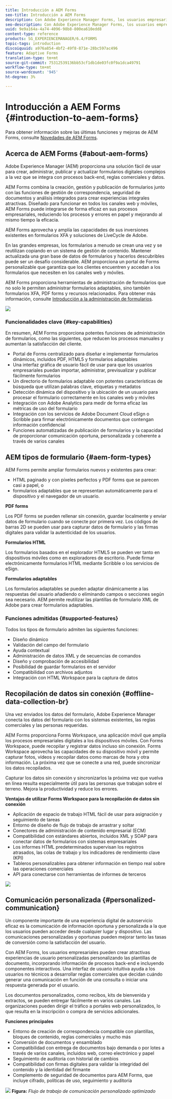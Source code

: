 ```yaml
---
title: Introducción a AEM Forms
seo-title: Introducción a AEM Forms
description: Con Adobe Experience Manager Forms, los usuarios empresariales pueden integrar formularios interactivos, adaptables y adaptables en sitios web y móviles, lo que simplifica el proceso de inscripción digital y aumenta las tasas de conversión de los clientes.
seo-description: Con Adobe Experience Manager Forms, los usuarios empresariales pueden integrar formularios interactivos, adaptables y adaptables en sitios web y móviles, lo que simplifica el proceso de inscripción digital y aumenta las tasas de conversión de los clientes.
uuid: 9e9a164a-4a74-4096-98b8-800ea610edd8
content-type: reference
products: SG_EXPERIENCEMANAGER/6.4/FORMS
topic-tags: introduction
discoiquuid: a976a854-4bf2-49f8-871e-28bc597ac496
feature: Adaptive Forms
translation-type: tm+mt
source-git-commit: 75312539136bb53cf1db1de03fc0f9a1dca49791
workflow-type: tm+mt
source-wordcount: '945'
ht-degree: 3%

---
```



# Introducción a AEM Forms {#introduction-to-aem-forms}

Para obtener información sobre las últimas funciones y mejoras de AEM Forms, consulte [Novedades de AEM Forms](/help/forms/using/whats-new.md).

## Acerca de AEM Forms {#about-aem-forms}

Adobe Experience Manager (AEM) proporciona una solución fácil de usar para crear, administrar, publicar y actualizar formularios digitales complejos a la vez que se integra con procesos back-end, reglas comerciales y datos.

AEM Forms combina la creación, gestión y publicación de formularios junto con las funciones de gestión de correspondencia, seguridad de documentos y análisis integrados para crear experiencias integrales atractivas. Diseñado para funcionar en todos los canales web y móviles, AEM Forms puede integrarse de forma eficaz en sus procesos empresariales, reduciendo los procesos y errores en papel y mejorando al mismo tiempo la eficacia.

AEM Forms aprovecha y amplía las capacidades de sus inversiones existentes en formularios XFA y soluciones de LiveCycle de Adobe.

En las grandes empresas, los formularios a menudo se crean una vez y se reutilizan copiando en un sistema de gestión de contenido. Mantener actualizada una gran base de datos de formularios y hacerlos descubribles puede ser un desafío considerable. AEM proporciona un portal de Forms personalizable que garantiza que los clientes encuentren y accedan a los formularios que necesiten en los canales web y móviles.

AEM Forms proporciona herramientas de administración de formularios que no solo le permiten administrar formularios adaptables, sino también formularios XFA, PDF forms y recursos relacionados. Para obtener más información, consulte [Introducción a la administración de formularios](/help/forms/using/introduction-managing-forms.md).

![](do-not-localize/4th-draft.gif)

### Funcionalidades clave {#key-capabilities}

En resumen, AEM Forms proporciona potentes funciones de administración de formularios, como las siguientes, que reducen los procesos manuales y aumentan la satisfacción del cliente.

* Portal de Forms centralizado para diseñar e implementar formularios dinámicos, incluidos PDF, HTML5 y formularios adaptables
* Una interfaz gráfica de usuario fácil de usar para que los usuarios empresariales puedan importar, administrar, previsualizar y publicar fácilmente formularios
* Un directorio de formularios adaptable con potentes características de búsqueda que utilizan palabras clave, etiquetas y metadatos
* Detección dinámica del dispositivo y la ubicación de un usuario para procesar el formulario correctamente en los canales web y móviles
* Integración con Adobe Analytics para medir de forma eficaz las métricas de uso del formulario
* Integración con los servicios de Adobe Document Cloud eSign o Scribble para firmar electrónicamente documentos que contengan información confidencial
* Funciones automatizadas de publicación de formularios y la capacidad de proporcionar comunicación oportuna, personalizada y coherente a través de varios canales

## AEM tipos de formulario {#aem-form-types}

AEM Forms permite ampliar formularios nuevos y existentes para crear:

* HTML paginado y con píxeles perfectos y PDF forms que se parecen casi a papel, o
* formularios adaptables que se representan automáticamente para el dispositivo y el navegador de un usuario.

**PDF forms**

Los PDF forms se pueden rellenar sin conexión, guardar localmente y enviar datos de formulario cuando se conecte por primera vez. Los códigos de barras 2D se pueden usar para capturar datos de formulario y las firmas digitales para validar la autenticidad de los usuarios.

**Formularios HTML**

Los formularios basados en el explorador HTML5 se pueden ver tanto en dispositivos móviles como en exploradores de escritorio. Puede firmar electrónicamente formularios HTML mediante Scribble o los servicios de eSign.

**Formularios adaptables**

Los formularios adaptables se pueden adaptar dinámicamente a las respuestas del usuario añadiendo o eliminando campos o secciones según sea necesario. AEM permite reutilizar las plantillas de formulario XML de Adobe para crear formularios adaptables.

### Funciones admitidas {#supported-features}

Todos los tipos de formulario admiten las siguientes funciones:

* Diseño dinámico
* Validación del campo del formulario
* Ayuda contextual
* Administración de datos XML y de secuencias de comandos
* Diseño y comprobación de accesibilidad
* Posibilidad de guardar formularios en el servidor
* Compatibilidad con archivos adjuntos
* Integración con HTML Workspace para la captura de datos

## Recopilación de datos sin conexión {#offline-data-collection-br}

Una vez enviados los datos del formulario, Adobe Experience Manager conecta los datos del formulario con los sistemas existentes, las reglas comerciales y las personas requeridas.

AEM Forms proporciona Forms Workspace, una aplicación móvil que amplía los procesos empresariales digitales a los dispositivos móviles. Con Forms Workspace, puede recopilar y registrar datos incluso sin conexión. Forms Workspace aprovecha las capacidades de su dispositivo móvil y permite capturar fotos, vídeos y recopilar datos como marcas de hora y otra información. La próxima vez que se conecte a una red, puede sincronizar los datos recopilados.

Capturar los datos sin conexión y sincronizarlos la próxima vez que vuelva en línea resulta especialmente útil para las personas que trabajan sobre el terreno. Mejora la productividad y reduce los errores.

**Ventajas de utilizar Forms Workspace para la recopilación de datos sin conexión**

* Aplicación de espacio de trabajo HTML fácil de usar para asignación y seguimiento de tareas
* Entorno de diseño de flujo de trabajo de arrastrar y soltar
* Conectores de administración de contenido empresarial (ECM)
* Compatibilidad con estándares abiertos, incluidos XML y SOAP para conectar datos de formularios con sistemas empresariales
* Los informes HTML predeterminados supervisan los registros atrasados, las colas de trabajo y los indicadores de rendimiento clave (KPI)
* Tableros personalizables para obtener información en tiempo real sobre las operaciones comerciales
* API para conectarse con herramientas de informes de terceros

![](do-not-localize/3rd-draft.gif)

## Comunicación personalizada {#personalized-communication}

Un componente importante de una experiencia digital de autoservicio eficaz es la comunicación de información oportuna y personalizada a la que los usuarios pueden acceder desde cualquier lugar y dispositivo. Las comunicaciones personalizadas y oportunas pueden mejorar tanto las tasas de conversión como la satisfacción del usuario.

Con AEM Forms, los usuarios empresariales pueden crear atractivas experiencias de usuario personalizadas personalizando las plantillas de documento, incorporando información de procesos back-end e incluyendo componentes interactivos. Una interfaz de usuario intuitiva ayuda a los usuarios no técnicos a desarrollar reglas comerciales que decidan cuándo generar una comunicación en función de una consulta o iniciar una respuesta generada por el usuario.

Los documentos personalizados, como recibos, kits de bienvenida y extractos, se pueden entregar fácilmente en varios canales. Las organizaciones pueden dirigir el tráfico a portales web personalizados, lo que resulta en la inscripción o compra de servicios adicionales.

**Funciones principales**

* Entorno de creación de correspondencia compatible con plantillas, bloques de contenido, reglas comerciales y mucho más
* Conversión de documentos y ensamblado
* Compatibilidad con entrega de documentos bajo demanda o por lotes a través de varios canales, incluidos web, correo electrónico y papel
* Seguimiento de auditoría con historial de cambios
* Compatibilidad con firmas digitales para validar la integridad del contenido y la identidad del firmante
* Complemento de seguridad de documentos para AEM Forms, que incluye cifrado, políticas de uso, seguimiento y auditoría

![](do-not-localize/layout-02.png)
**Figura:** *Flujo de trabajo de comunicación personalizado optimizado*

